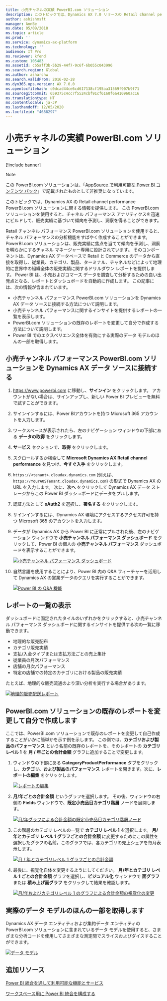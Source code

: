 ```yaml
---
title: 小売チャネルの実績 PowerBI.com ソリューション
description: このトピックでは、Dynamics AX 7.0 リリースの Retail channel performance PowerBI.com ソリューションに関する情報を提供します。 この PowerBI.com ソリューションを使用すると、チャネル パフォーマンス アナリティクスを迅速にビルドして、販売実績に基づいて傾向を予測し、洞察を得ることができます。
author: ashishmsft
manager: AnnBe
ms.date: 05/09/2018
ms.topic: article
ms.prod: ''
ms.service: dynamics-ax-platform
ms.technology: ''
audience: IT Pro
ms.reviewer: kfend
ms.custom: 105483
ms.assetid: cb5aff3b-5b29-44f7-9c6f-6b055c043996
ms.search.region: Global
ms.author: asharchw
ms.search.validFrom: 2016-02-28
ms.dyn365.ops.version: AX 7.0.0
ms.openlocfilehash: c0dcad44ce6cd617138cf195aa31569f907b9f71
ms.sourcegitcommit: 659375c4cc7f5524cbf91cf6160f6a410960ac16
ms.translationtype: HT
ms.contentlocale: ja-JP
ms.lasthandoff: 12/05/2020
ms.locfileid: "4688297"
---
```

# <a name="retail-channel-performance-powerbicom-solution"></a>小売チャネルの実績 PowerBI.com ソリューション

[!include [banner](../includes/banner.md)]

> [!NOTE]
> この PowerBI.com ソリューションは、「[AppSource で利用可能な Power BI コンテンツ パック](../migration-upgrade/deprecated-features.md#power-bi-content-packs-available-on-appsource)」で記載されたものとして非推奨になっています。

このトピックでは、Dynamics AX の Retail channel performance PowerBI.com ソリューションに関する情報を提供します。 この PowerBI.com ソリューションを使用すると、チャネル パフォーマンス アナリティクスを迅速にビルドして、販売実績に基づいて傾向を予測し、洞察を得ることができます。

Retail チャンネル パフォーマンス PowerBI.com ソリューションを使用すると、チャネル パフォーマンスの分析機能をすばやく作成することができます。 PowerBI.com ソリューションは、販売実績に焦点を当てて傾向を予測し、洞察を明らかにするチャネル マネージャー専用に設計されています。 そのコンポーネントは、Dynamics AX データベースで Retail と Commerce のデータから直接を取得し、従業員、カテゴリ、製品、ターミナル、チャネルなどによって地理的に世界中の組織全体の販売実績に関するドリルダウン レポートを提供します。 Power BI は、小売およびコマース データを調査して分析するための良い出発点となる、レポートとダッシュボードを自動的に作成します。 この記事には、次の情報が含まれています。

- 小売チャンネル パフォーマンス PowerBI.com ソリューションを Dynamics AX データ ソースに接続する方法について説明します。
- 小売チャンネル パフォーマンスに関するインサイトを提供するレポートの一覧を表示します。
- PowerBI.com ソリューションの既存のレポートを変更して自分で作成する方法について説明します。
- Power BI でのエクスペリエンス全体を有効にする実際のデータ モデルのほんの一部を取得します。

## <a name="connect-the-retail-channel-performance-powerbicom-solution-to-a-dynamics-ax-data-source"></a>小売チャンネル パフォーマンス PowerBI.com ソリューションを Dynamics AX データ ソースに接続する
1. https://www.powerbi.com に移動し、**サインイン** をクリックします。 アカウントがない場合は、サインアップし、新しい Power BI プレビューを無料で試すことができます。
2. サインインするには、Power BIアカウントを持つ Microsoft 365 アカウントを入力します。
3. ワークスペースが表示されたら、左のナビゲーション ウィンドウの下部にある **データの取得** をクリックします。
4. **サービス** セクションで、**取得** をクリックします。
5. スクロールするか検索して **Microsoft Dynamics AX Retail channel performance** を見つけ、**今すぐ入手** をクリックします。
6. `https://<tenant>.cloudax.dynamics.com` (例えば、`https://YourAOSTenant.cloudax.dynamics.com`) の形式で Dynamics AX の URL を入力します。 次に、**次へ** をクリックして Dynamics AX データ ストレージからこの Power BI ダッシュボードにデータをプルします。
7. 認証方法として **oAuth2** を選択し、**署名する** をクリックします。
8. サインインするには、Dynamics AX 環境にアクセスするアクセス許可を持つ Microsoft 365 のアカウントを入力します。
9. データが Dynamics AX から Power BI に正常にプルされた後、左のナビゲーション ウィンドウで **小売チャンネル パフォーマンス ダッシュボード** をクリックして、Power BI の個人の **小売チャンネル パフォーマンス** ダッシュボードを表示することができます。

    [![小売チャンネル パフォーマンス ダッシュボード](./media/rcmpbidashboard-1024x679.png)](./media/rcmpbidashboard.png)

10. 自然言語を使用することにより、Power BI 内の Q&A フィーチャーを活用して Dynamics AX の営業データのクエリを実行することができます。

    [![Power BI の Q&A 機能](./media/qnapbiretailchannelperformance.png)](./media/qnapbiretailchannelperformance.png)

## <a name="view-a-list-of-reports"></a>レポートの一覧の表示
ダッシュボードに固定されたタイルのいずれかをクリックすると、小売チャンネル パフォーマンス ダッシュボードに関するインサイトを提供する次の一覧に移動できます。

- 地理的な販売配布
- カテゴリ販売実績
- 支払/入金タイプまたは支払方法ごとの売上集計
- 従業員の月次パフォーマンス
- 店舗の月次パフォーマンス
- 特定の店舗での特定のカテゴリにおける製品の販売実績

たとえば、地理的な販売流通のより深い分析を実行する場合があります。

[![地理的販売配送レポート](./media/slicendicegeographicalsalesdata-1024x715.png)](./media/slicendicegeographicalsalesdata.png)

## <a name="modify-an-existing-report-in-the-powerbicom-solution-to-make-it-self-authored"></a>PowerBI.com ソリューションの既存のレポートを変更して自分で作成します
ここでは、PowerBI.com ソリューションで既存のレポートを変更して自己作成することがいかに簡単かを示す例を示します。 この例では、**カテゴリおよび製品のパフォーマンス** という名前の既存のレポートを、そのレポートの **カテゴリ レベル 1** を **月 / 年ごとの合計金額** グラフに追加することで変更します。

1. ウィンドウの下部にある **CategoryProductPerformance** タブをクリックし、**カテゴリ、および製品のパフォーマンス** レポートを開きます。次に、**レポートの編集** をクリックします。

    [![レポートの編集](./media/editreport-1024x580.png)](./media/editreport.png)

2. **月/年ごとの合計金額** というグラフを選択します。 その後、ウィンドウの右側の **Fields** ウィンドウで、**既定小売品目カテゴリ階層** ノードを展開します。

    [![月/年グラフによる合計金額の既定小売品目カテゴリ階層ノード](./media/editreportstep2-1024x624.png)](./media/editreportstep2.png)

3. この階層のカテゴリ レベルの一覧で **カテゴリ レベル 1** を選択します。 **月/年とカテゴリ レベル 1 グラフごとの合計金額** に変更するためにこの属性を選択したグラフの名前。このグラフでは、各カテゴリの売上シェアを毎月表示します。

    [![月 / 年とカテゴリレベル 1 グラフごとの合計金額](./media/editreportstep3-1024x625.png)](./media/editreportstep3.png)

4. 最後に、視覚化自体を変更するようにしてください。 **月/年とカテゴリ レベル 1 ごとの合計金額** グラフを選択し、**ビジュアル化** ウィンドウで **面グラフ** または **積み上げ面グラフ** をクリックして結果を確認します。

    [![月/年およびカテゴリレベル 1 のグラフによる合計金額の視覚化の変更](./media/editreportstep4-1024x630.png)](./media/editreportstep4.png)

## <a name="get-a-glimpse-of-the-actual-data-model"></a>実際のデータ モデルのほんの一部を取得します
Dynamics AX データ エンティティおよび集約データ エンティティの PowerBI.com ソリューションに含まれているデータ モデルを使用すると、さまざまな分析コードを使用してさまざまな測定間でスライスおよびダイスすることができます。

[![データ モデル](./media/datamodeltomakeslicingndicingpossibleinrcm-1024x600.png)](./media/datamodeltomakeslicingndicingpossibleinrcm.png)

## <a name="additional-resources"></a>追加リソース

[Power BI 統合を通して利用可能な機能とサービス](power-bi-integration.md)

[ワークスペース用に Power BI 統合を構成する](configure-power-bi-integration.md)
